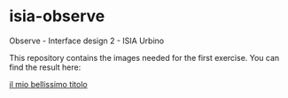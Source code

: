 # isia-observe

Observe - Interface design 2 - ISIA Urbino

This repository contains the images needed for the first exercise.
You can find the result here:

[il mio bellissimo titolo](https://observablehq.com/@uf0/il-mio-bellissimo-titolo)
